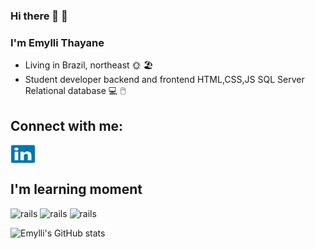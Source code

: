 ### Hi there 👋 👋 
### I'm Emylli Thayane
- Living in Brazil, northeast 🌞 🏖️                                                     
- Student developer backend and frontend HTML,CSS,JS 
 SQL Server Relational database 💻 🖱️

## Connect with me:
<a href = "https://www.linkedin.com/in/emylli-thayane-b2586a1b4/" target= "_blank">
  <img align ="center" alt="emylliThayane-linkedin" height="30" width="40" src = "https://raw.githubusercontent.com/devicons/devicon/master/icons/linkedin/linkedin-original.svg"
       style = "max-width: 100%;">
</a>

## I'm learning moment

<img src="https://cdn.jsdelivr.net/gh/devicons/devicon/icons/html5/html5-original.svg" alt="rails" width="60" height="50"   style = "max-width: 100%;"/>
<img src="https://cdn.jsdelivr.net/gh/devicons/devicon/icons/css3/css3-original.svg" alt="rails" width="60" height="50"   style = "max-width: 100%;"/>
<img src="https://cdn.jsdelivr.net/gh/devicons/devicon/icons/javascript/javascript-original.svg" alt="rails" width="60" height="50"   style = "max-width: 100%;"/>

![Emylli's GitHub stats](https://github-readme-stats.vercel.app/api?username=emylliThayane&show_icons=true&theme=radical)
